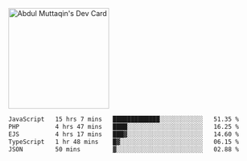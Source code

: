  <a href="https://app.daily.dev/fdciabdul"><img src="https://api.daily.dev/devcards/e321f902ecb749bf905b492c555ee0f1.png?r=5er" width="200" alt="Abdul Muttaqin's Dev Card"/></a>
<!--START_SECTION:waka-->

```txt
JavaScript   15 hrs 7 mins   █████████████░░░░░░░░░░░░   51.35 %
PHP          4 hrs 47 mins   ████░░░░░░░░░░░░░░░░░░░░░   16.25 %
EJS          4 hrs 17 mins   ███▓░░░░░░░░░░░░░░░░░░░░░   14.60 %
TypeScript   1 hr 48 mins    █▓░░░░░░░░░░░░░░░░░░░░░░░   06.15 %
JSON         50 mins         ▓░░░░░░░░░░░░░░░░░░░░░░░░   02.88 %
```

<!--END_SECTION:waka-->
